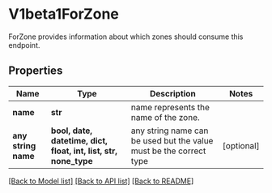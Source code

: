 # V1beta1ForZone

ForZone provides information about which zones should consume this endpoint.

## Properties
Name | Type | Description | Notes
------------ | ------------- | ------------- | -------------
**name** | **str** | name represents the name of the zone. | 
**any string name** | **bool, date, datetime, dict, float, int, list, str, none_type** | any string name can be used but the value must be the correct type | [optional]

[[Back to Model list]](../README.md#documentation-for-models) [[Back to API list]](../README.md#documentation-for-api-endpoints) [[Back to README]](../README.md)


